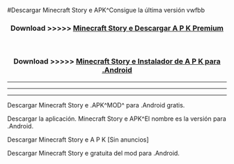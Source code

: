 #Descargar Minecraft Story e APK^Consigue la última versión vwfbb



<div align="center">
<h3>Download >>>>> <a href="https://es-sites.web.app/?es= Minecraft Story e">Minecraft Story e Descargar A P K Premium</a></h3><br>

<h3>Download >>>>> <a href="https://es-sites.web.app/?es= Minecraft Story e">Minecraft Story e Instalador de A P K para .Android</a></h3>
</div>


----------------------------------------------------------

----------------------------------------------------------

----------------------------------------------------------

Descargar Minecraft Story e .APK^MOD^ para .Android gratis.

Descargar la aplicación. Minecraft Story e APK^El nombre es la versión para .Android.

Descargar Minecraft Story e A P K [Sin anuncios]

Descargar Minecraft Story e gratuita del mod para .Android.